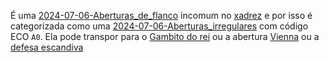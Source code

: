 É uma [2024-07-06-Aberturas_de_flanco](_draft/2024-07-06-Aberturas_de_flanco.md) incomum no [xadrez](api/2024/07/2024-07-06-Xadrez.md) e por isso é categorizada como uma [2024-07-06-Aberturas_irregulares](_draft/2024-07-06-Aberturas_irregulares.md) com código ECO `A0`. Ela pode transpor para o [Gambito do rei](Gambito%20do%20rei.md) ou a abertura [Vienna](Vienna.md) ou a [defesa escandiva](Defesa%20escandinava)